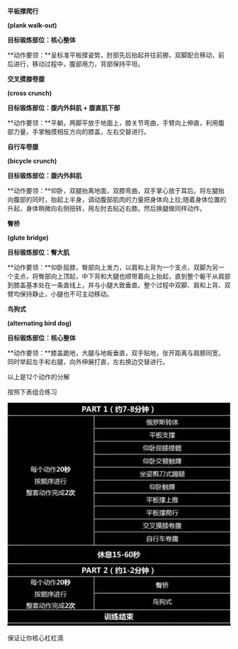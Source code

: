 **平板撑爬行**

**\(plank walk-out\)**



**目标锻炼部位：核心整体**

**动作要领：**呈标准平板撑姿势，肘部先后抬起并往前挪，双脚配合移动，前后进行，移动过程中，腹部用力，背部保持平坦。

**交叉摸膝卷腹**





**\(cross crunch\)**

**目标锻炼部位：腹内外斜肌 + 腹直肌下部**

**动作要领：**平躺，两脚平放于地面上，膝关节弯曲，手臂向上伸直，利用腹部力量，手掌触摸相反方向的膝盖，左右交替进行。



**自行车卷腹**

**\(bicycle crunch\)**

**目标锻炼部位：腹内外斜肌**

**动作要领：**仰卧，双腿抬离地面，双膝弯曲，双手掌心放于耳后。将左腿抬向腹部的同时，抬起上半身，调动腹部肌肉的力量把身体向上拉;随着身体位置的升起，身体稍微向右侧扭转，用左肘去贴近右膝。然后换腿做同样动作。



**臀桥**

**\(glute bridge\)**

**目标锻炼部位：臀大肌**

**动作要领：**仰卧屈膝，臀部向上发力，以肩和上背为一个支点，双脚为另一个支点，将臀部向上顶起，中下背和大腿也顺带着向上抬起，直到整个躯干从肩部到膝盖基本处在一条直线上，并与小腿大致垂直。整个过程中双脚、肩和上背、双臂均保持静止，小腿也不可主动移动。



**鸟狗式**

**\(alternating bird dog\)**

**目标锻炼部位：核心整体**

**动作要领：**膝盖跪地，大腿与地板垂直，双手贴地，张开距离与肩膀同宽，同时举起左手和右腿，向外伸展打直，左右换边交替进行。

以上是12个动作的分解

按照下表组合练习

![](/assets/14.jpg)

保证让你核心杠杠滴



